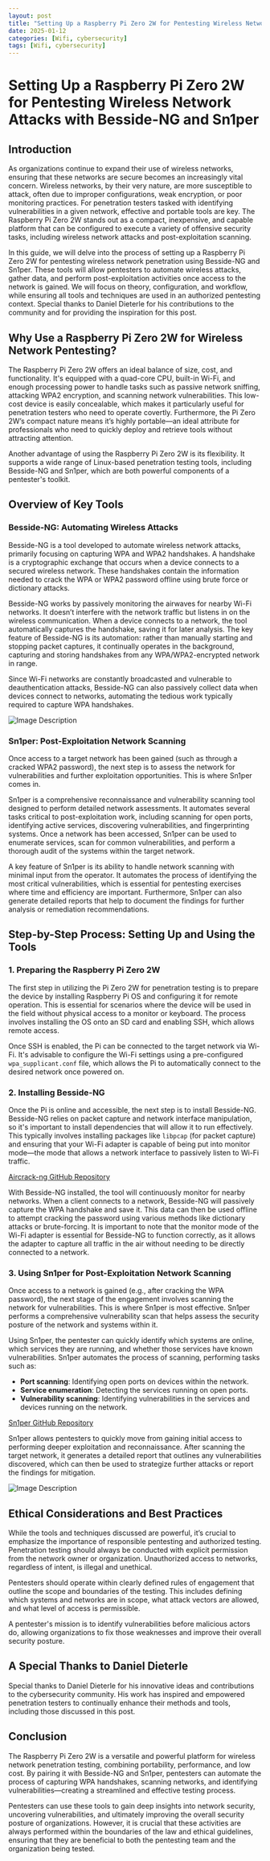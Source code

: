 ```yaml
---
layout: post
title: "Setting Up a Raspberry Pi Zero 2W for Pentesting Wireless Network Attacks with Besside-NG and Sn1pern"
date: 2025-01-12
categories: [Wifi, cybersecurity]
tags: [Wifi, cybersecurity]
---
```



# Setting Up a Raspberry Pi Zero 2W for Pentesting Wireless Network Attacks with Besside-NG and Sn1per

## Introduction

As organizations continue to expand their use of wireless networks, ensuring that these networks are secure becomes an increasingly vital concern. Wireless networks, by their very nature, are more susceptible to attack, often due to improper configurations, weak encryption, or poor monitoring practices. For penetration testers tasked with identifying vulnerabilities in a given network, effective and portable tools are key. The Raspberry Pi Zero 2W stands out as a compact, inexpensive, and capable platform that can be configured to execute a variety of offensive security tasks, including wireless network attacks and post-exploitation scanning.

In this guide, we will delve into the process of setting up a Raspberry Pi Zero 2W for pentesting wireless network penetration using Besside-NG and Sn1per. These tools will allow pentesters to automate wireless attacks, gather data, and perform post-exploitation activities once access to the network is gained. We will focus on theory, configuration, and workflow, while ensuring all tools and techniques are used in an authorized pentesting context. Special thanks to Daniel Dieterle for his contributions to the community and for providing the inspiration for this post.

## Why Use a Raspberry Pi Zero 2W for Wireless Network Pentesting?

The Raspberry Pi Zero 2W offers an ideal balance of size, cost, and functionality. It's equipped with a quad-core CPU, built-in Wi-Fi, and enough processing power to handle tasks such as passive network sniffing, attacking WPA2 encryption, and scanning network vulnerabilities. This low-cost device is easily concealable, which makes it particularly useful for penetration testers who need to operate covertly. Furthermore, the Pi Zero 2W’s compact nature means it’s highly portable—an ideal attribute for professionals who need to quickly deploy and retrieve tools without attracting attention.

Another advantage of using the Raspberry Pi Zero 2W is its flexibility. It supports a wide range of Linux-based penetration testing tools, including Besside-NG and Sn1per, which are both powerful components of a pentester's toolkit.

## Overview of Key Tools

### Besside-NG: Automating Wireless Attacks

Besside-NG is a tool developed to automate wireless network attacks, primarily focusing on capturing WPA and WPA2 handshakes. A handshake is a cryptographic exchange that occurs when a device connects to a secured wireless network. These handshakes contain the information needed to crack the WPA or WPA2 password offline using brute force or dictionary attacks.

Besside-NG works by passively monitoring the airwaves for nearby Wi-Fi networks. It doesn’t interfere with the network traffic but listens in on the wireless communication. When a device connects to a network, the tool automatically captures the handshake, saving it for later analysis. The key feature of Besside-NG is its automation: rather than manually starting and stopping packet captures, it continually operates in the background, capturing and storing handshakes from any WPA/WPA2-encrypted network in range.

Since Wi-Fi networks are constantly broadcasted and vulnerable to deauthentication attacks, Besside-NG can also passively collect data when devices connect to networks, automating the tedious work typically required to capture WPA handshakes.



![Image Description](https://i.imgur.com/pyekQUd.jpg)




### Sn1per: Post-Exploitation Network Scanning

Once access to a target network has been gained (such as through a cracked WPA2 password), the next step is to assess the network for vulnerabilities and further exploitation opportunities. This is where Sn1per comes in.

Sn1per is a comprehensive reconnaissance and vulnerability scanning tool designed to perform detailed network assessments. It automates several tasks critical to post-exploitation work, including scanning for open ports, identifying active services, discovering vulnerabilities, and fingerprinting systems. Once a network has been accessed, Sn1per can be used to enumerate services, scan for common vulnerabilities, and perform a thorough audit of the systems within the target network.

A key feature of Sn1per is its ability to handle network scanning with minimal input from the operator. It automates the process of identifying the most critical vulnerabilities, which is essential for pentesting exercises where time and efficiency are important. Furthermore, Sn1per can also generate detailed reports that help to document the findings for further analysis or remediation recommendations.

## Step-by-Step Process: Setting Up and Using the Tools

### 1. Preparing the Raspberry Pi Zero 2W

The first step in utilizing the Pi Zero 2W for penetration testing is to prepare the device by installing Raspberry Pi OS and configuring it for remote operation. This is essential for scenarios where the device will be used in the field without physical access to a monitor or keyboard. The process involves installing the OS onto an SD card and enabling SSH, which allows remote access.

Once SSH is enabled, the Pi can be connected to the target network via Wi-Fi. It's advisable to configure the Wi-Fi settings using a pre-configured `wpa_supplicant.conf` file, which allows the Pi to automatically connect to the desired network once powered on.

### 2. Installing Besside-NG

Once the Pi is online and accessible, the next step is to install Besside-NG. Besside-NG relies on packet capture and network interface manipulation, so it's important to install dependencies that will allow it to run effectively. This typically involves installing packages like `libpcap` (for packet capture) and ensuring that your Wi-Fi adapter is capable of being put into monitor mode—the mode that allows a network interface to passively listen to Wi-Fi traffic.

[Aircrack-ng GitHub Repository](https://github.com/aircrack-ng/aircrack-ng)


With Besside-NG installed, the tool will continuously monitor for nearby networks. When a client connects to a network, Besside-NG will passively capture the WPA handshake and save it. This data can then be used offline to attempt cracking the password using various methods like dictionary attacks or brute-forcing. It is important to note that the monitor mode of the Wi-Fi adapter is essential for Besside-NG to function correctly, as it allows the adapter to capture all traffic in the air without needing to be directly connected to a network.

### 3. Using Sn1per for Post-Exploitation Network Scanning

Once access to a network is gained (e.g., after cracking the WPA password), the next stage of the engagement involves scanning the network for vulnerabilities. This is where Sn1per is most effective. Sn1per performs a comprehensive vulnerability scan that helps assess the security posture of the network and systems within it.

Using Sn1per, the pentester can quickly identify which systems are online, which services they are running, and whether those services have known vulnerabilities. Sn1per automates the process of scanning, performing tasks such as:

- **Port scanning**: Identifying open ports on devices within the network.
- **Service enumeration**: Detecting the services running on open ports.
- **Vulnerability scanning**: Identifying vulnerabilities in the services and devices running on the network.

[Sn1per GitHub Repository](https://github.com/1N3/Sn1per "Visit Sn1per's GitHub repository")


Sn1per allows pentesters to quickly move from gaining initial access to performing deeper exploitation and reconnaissance. After scanning the target network, it generates a detailed report that outlines any vulnerabilities discovered, which can then be used to strategize further attacks or report the findings for mitigation.


![Image Description](https://i.imgur.com/vE8Tp2G.jpg)




## Ethical Considerations and Best Practices

While the tools and techniques discussed are powerful, it’s crucial to emphasize the importance of responsible pentesting and authorized testing. Penetration testing should always be conducted with explicit permission from the network owner or organization. Unauthorized access to networks, regardless of intent, is illegal and unethical.

Pentesters should operate within clearly defined rules of engagement that outline the scope and boundaries of the testing. This includes defining which systems and networks are in scope, what attack vectors are allowed, and what level of access is permissible.

A pentester's mission is to identify vulnerabilities before malicious actors do, allowing organizations to fix those weaknesses and improve their overall security posture.

## A Special Thanks to Daniel Dieterle

Special thanks to Daniel Dieterle for his innovative ideas and contributions to the cybersecurity community. His work has inspired and empowered penetration testers to continually enhance their methods and tools, including those discussed in this post.

## Conclusion

The Raspberry Pi Zero 2W is a versatile and powerful platform for wireless network penetration testing, combining portability, performance, and low cost. By pairing it with Besside-NG and Sn1per, pentesters can automate the process of capturing WPA handshakes, scanning networks, and identifying vulnerabilities—creating a streamlined and effective testing process.

Pentesters can use these tools to gain deep insights into network security, uncovering vulnerabilities, and ultimately improving the overall security posture of organizations. However, it is crucial that these activities are always performed within the boundaries of the law and ethical guidelines, ensuring that they are beneficial to both the pentesting team and the organization being tested.
